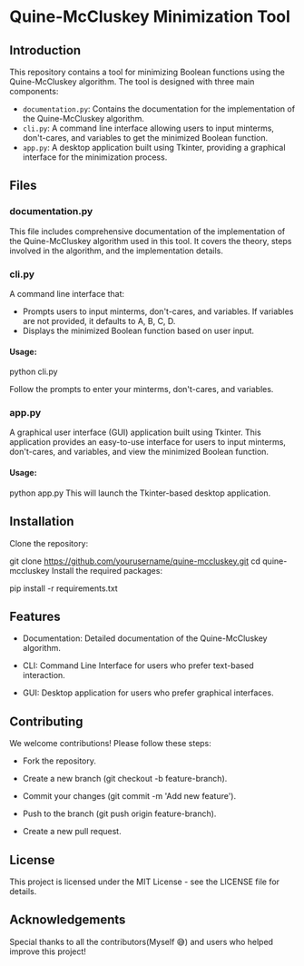 # Quine-McCluskey Minimization Tool

## Introduction

This repository contains a tool for minimizing Boolean functions using the Quine-McCluskey algorithm. The tool is designed with three main components:
- `documentation.py`: Contains the documentation for the implementation of the Quine-McCluskey algorithm.
- `cli.py`: A command line interface allowing users to input minterms, don't-cares, and variables to get the minimized Boolean function.
- `app.py`: A desktop application built using Tkinter, providing a graphical interface for the minimization process.

## Files

### documentation.py
This file includes comprehensive documentation of the implementation of the Quine-McCluskey algorithm used in this tool. It covers the theory, steps involved in the algorithm, and the implementation details.

### cli.py
A command line interface that:
- Prompts users to input minterms, don't-cares, and variables. If variables are not provided, it defaults to A, B, C, D.
- Displays the minimized Boolean function based on user input.

#### Usage:
python cli.py

Follow the prompts to enter your minterms, don't-cares, and variables.

### app.py
A graphical user interface (GUI) application built using Tkinter. This application provides an easy-to-use interface for users to input minterms, don't-cares, and variables, and view the minimized Boolean function.

#### Usage:
python app.py
This will launch the Tkinter-based desktop application.

## Installation
Clone the repository:

git clone https://github.com/yourusername/quine-mccluskey.git
cd quine-mccluskey
Install the required packages:

pip install -r requirements.txt


## Features
- Documentation: Detailed documentation of the Quine-McCluskey algorithm.

- CLI: Command Line Interface for users who prefer text-based interaction.

- GUI: Desktop application for users who prefer graphical interfaces.

## Contributing
We welcome contributions! Please follow these steps:

- Fork the repository.

- Create a new branch (git checkout -b feature-branch).

- Commit your changes (git commit -m 'Add new feature').

- Push to the branch (git push origin feature-branch).

- Create a new pull request.

## License
This project is licensed under the MIT License - see the LICENSE file for details.

## Acknowledgements
Special thanks to all the contributors(Myself 😅) and users who helped improve this project!
